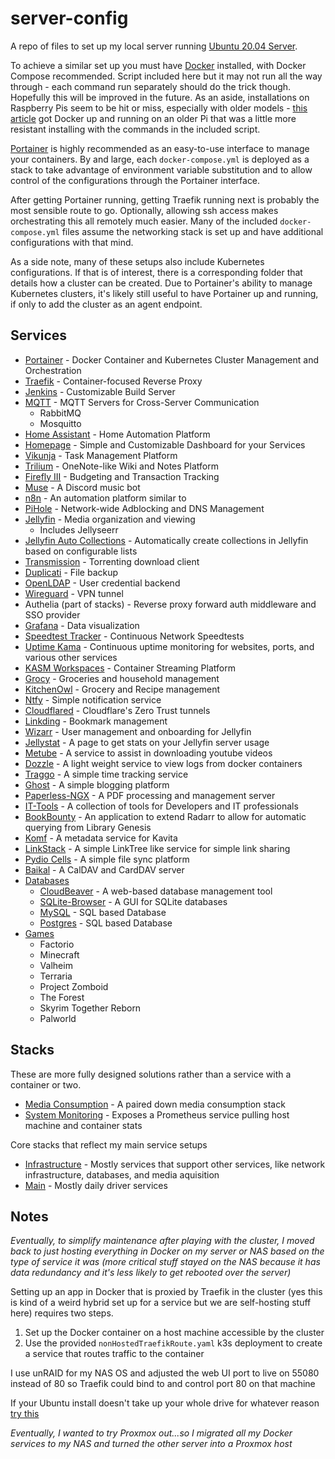 # server-config

A repo of files to set up my local server running [Ubuntu 20.04 Server](https://ubuntu.com/server/docs/installation).

To achieve a similar set up you must have [Docker](https://docs.docker.com/get-docker/) installed, with Docker Compose recommended. Script included here but it may not run all the way through - each command run separately should do the trick though. Hopefully this will be improved in the future. As an aside, installations on Raspberry Pis seem to be hit or miss, especially with older models - [this article](https://withblue.ink/2019/07/13/yes-you-can-run-docker-on-raspbian.html#:~:text=Turns%20out%20there's%20plenty%20of,can%20also%20install%20Docker%20Compose.) got Docker up and running on an older Pi that was a little more resistant installing with the commands in the included script.

[Portainer](https://www.portainer.io/) is highly recommended as an easy-to-use interface to manage your containers. By and large, each `docker-compose.yml` is deployed as a stack to take advantage of environment variable substitution and to allow control of the configurations through the Portainer interface.

After getting Portainer running, getting Traefik running next is probably the most sensible route to go. Optionally, allowing ssh access makes orchestrating this all remotely much easier. Many of the included `docker-compose.yml` files assume the networking stack is set up and have additional configurations with that mind.

As a side note, many of these setups also include Kubernetes configurations. If that is of interest, there is a corresponding folder that details how a cluster can be created. Due to Portainer's ability to manage Kubernetes clusters, it's likely still useful to have Portainer up and running, if only to add the cluster as an agent endpoint.

## Services

- [Portainer](./services/portainer) - Docker Container and Kubernetes Cluster Management and Orchestration
- [Traefik](./services/traefik) - Container-focused Reverse Proxy
- [Jenkins](./services/jenkins) - Customizable Build Server
- [MQTT](./services/mqtt) - MQTT Servers for Cross-Server Communication
  - RabbitMQ
  - Mosquitto
- [Home Assistant](./services/homeassistant) - Home Automation Platform
- [Homepage](./services/homepage) - Simple and Customizable Dashboard for your Services
- [Vikunja](./services/vikunja) - Task Management Platform
- [Trilium](./services/trilium) - OneNote-like Wiki and Notes Platform
- [Firefly III](./services/fireflyiii) - Budgeting and Transaction Tracking
- [Muse](./services/muse) - A Discord music bot
- [n8n](./services/n8n) - An automation platform similar to
- [PiHole](./services/pihole) - Network-wide Adblocking and DNS Management
- [Jellyfin](./services/jellyfin) - Media organization and viewing
  - Includes Jellyseerr
- [Jellyfin Auto Collections](./services/jellyfin-auto-collections/) - Automatically create collections in Jellyfin based on configurable lists
- [Transmission](./services/torrent) - Torrenting download client
- [Duplicati](./services/duplicati/) - File backup
- [OpenLDAP](./services/ldap) - User credential backend
- [Wireguard](./services/vpn) - VPN tunnel
- Authelia (part of stacks) - Reverse proxy forward auth middleware and SSO provider
- [Grafana](./services/grafana/) - Data visualization
- [Speedtest Tracker](./services/speedtest/) - Continuous Network Speedtests
- [Uptime Kama](./services/uptime/) - Continuous uptime monitoring for websites, ports, and various other services
- [KASM Workspaces](./services/kasm) - Container Streaming Platform
- [Grocy](./services/grocy) - Groceries and household management
- [KitchenOwl](./services/kitchenowl) - Grocery and Recipe management
- [Ntfy](./services/ntfy) - Simple notification service
- [Cloudflared](./services/cloudflared) - Cloudflare's Zero Trust tunnels
- [Linkding](./services/linkding) - Bookmark management
- [Wizarr](./services/wizarr) - User management and onboarding for Jellyfin
- [Jellystat](./services/jellystat) - A page to get stats on your Jellyfin server usage
- [Metube](./services/metube) - A service to assist in downloading youtube videos
- [Dozzle](./services/dozzle) - A light weight service to view logs from docker containers
- [Traggo](./services/traggo) - A simple time tracking service
- [Ghost](./services/ghost) - A simple blogging platform
- [Paperless-NGX](./services/paperless-ngx) - A PDF processing and management server
- [IT-Tools](./services/it-tools) - A collection of tools for Developers and IT professionals
- [BookBounty](./services/bookbounty) - An application to extend Radarr to allow for automatic querying from Library Genesis
- [Komf](./services/komf) - A metadata service for Kavita
- [LinkStack](./services/linkstack) - A simple LinkTree like service for simple link sharing
- [Pydio Cells](./services/pydio-cells) - A simple file sync platform
- [Baikal](./services/baikal) - A CalDAV and CardDAV server
- [Databases](./databases)
  - [CloudBeaver](./services/databases/cloudbeaver) - A web-based database management tool
  - [SQLite-Browser](./services/databases/sqlite-browser) - A GUI for SQLite databases
  - [MySQL](./services/databases/mysql) - SQL based Database
  - [Postgres](./services/databases/postgres) - SQL based Database
- [Games](./games)
  - Factorio
  - Minecraft
  - Valheim
  - Terraria
  - Project Zomboid
  - The Forest
  - Skyrim Together Reborn
  - Palworld

## Stacks

These are more fully designed solutions rather than a service with a container or two.

- [Media Consumption](./stacks/media-consumption/) - A paired down media consumption stack
- [System Monitoring](./stacks/system-monitoring) - Exposes a Prometheus service pulling host machine and container stats

Core stacks that reflect my main service setups

- [Infrastructure](./stacks/core/infrastructure/) - Mostly services that support other services, like network infrastructure, databases, and media aquisition
- [Main](./stacks/core/main/) - Mostly daily driver services

## Notes

_Eventually, to simplify maintenance after playing with the cluster, I moved back to just hosting everything in Docker on my server or NAS based on the type of service it was (more critical stuff stayed on the NAS because it has data redundancy and it's less likely to get rebooted over the server)_

Setting up an app in Docker that is proxied by Traefik in the cluster (yes this is kind of a weird hybrid set up for a service but we are self-hosting stuff here) requires two steps.

1. Set up the Docker container on a host machine accessible by the cluster
2. Use the provided `nonHostedTraefikRoute.yaml` k3s deployment to create a service that routes traffic to the container

I use unRAID for my NAS OS and adjusted the web UI port to live on 55080 instead of 80 so Traefik could bind to and control port 80 on that machine

If your Ubuntu install doesn't take up your whole drive for whatever reason [try this](https://askubuntu.com/questions/1269493/ubuntu-server-20-04-1-lts-not-all-disk-space-was-allocated-during-installation)

_Eventually, I wanted to try Proxmox out...so I migrated all my Docker services to my NAS and turned the other server into a Proxmox host_
